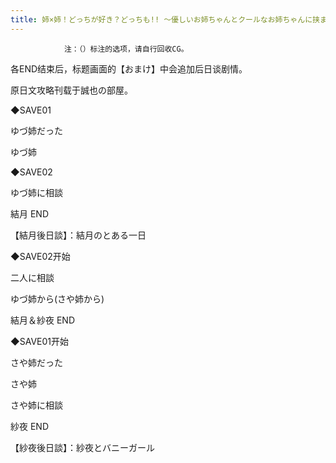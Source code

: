 ```yaml
---
title: 姉×姉！どっちが好き？どっちも!! ～優しいお姉ちゃんとクールなお姉ちゃんに挟まれて僕はもうっ!!～攻略
---
```


                注：（）标注的选项，请自行回收CG。

各END结束后，标题画面的【おまけ】中会追加后日谈剧情。

原日文攻略刊载于誠也の部屋。



◆SAVE01

ゆづ姉だった

ゆづ姉

◆SAVE02

ゆづ姉に相談



結月 END

【結月後日談】：結月のとある一日



◆SAVE02开始

二人に相談

ゆづ姉から(さや姉から)



結月＆紗夜 END



◆SAVE01开始

さや姉だった

さや姉

さや姉に相談



紗夜 END

【紗夜後日談】：紗夜とバニーガール


              
